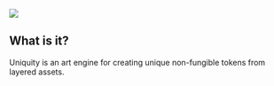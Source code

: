![](https://i.imgur.com/gsCV3NR.png)

## What is it?
Uniquity is an art engine for creating unique non-fungible tokens from layered assets.
